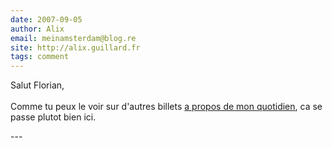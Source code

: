 ```yaml
---
date: 2007-09-05
author: Alix
email: meinamsterdam@blog.re
site: http://alix.guillard.fr
tags: comment
---
```


<p>
Salut Florian,<br/><br/>
Comme tu peux le voir sur d'autres billets <a href="http://blog.re/me-in-amsterdam/index.php/Dagelijks">a propos de mon quotidien</a>, ca se passe plutot bien ici.

</p>
---